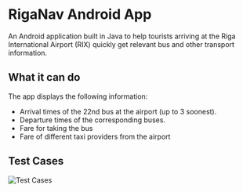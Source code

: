 # RigaNav Android App
An Android application built in Java to help tourists arriving at the Riga International Airport (RIX) quickly get relevant bus and other transport information.
## What it can do
The app displays the following information:
* Arrival times of the 22nd bus at the airport (up to 3 soonest).
* Departure times of the corresponding buses.
* Fare for taking the bus
* Fare of different taxi providers from the airport
## Test Cases
![Test Cases](https://imgur.com/a/eXjjqGH.png)
